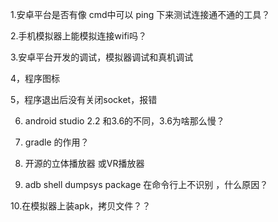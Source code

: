 
1.安卓平台是否有像 cmd中可以 ping 下来测试连接通不通的工具？

2.手机模拟器上能模拟连接wifi吗？

3.安卓平台开发的调试，模拟器调试和真机调试

4，程序图标

5，程序退出后没有关闭socket，报错

6. android studio 2.2 和3.6的不同，3.6为啥那么慢？

7. gradle 的作用？

8. 开源的立体播放器 或VR播放器

9. adb shell dumpsys package 在命令行上不识别 ，什么原因？

10.在模拟器上装apk，拷贝文件？？

